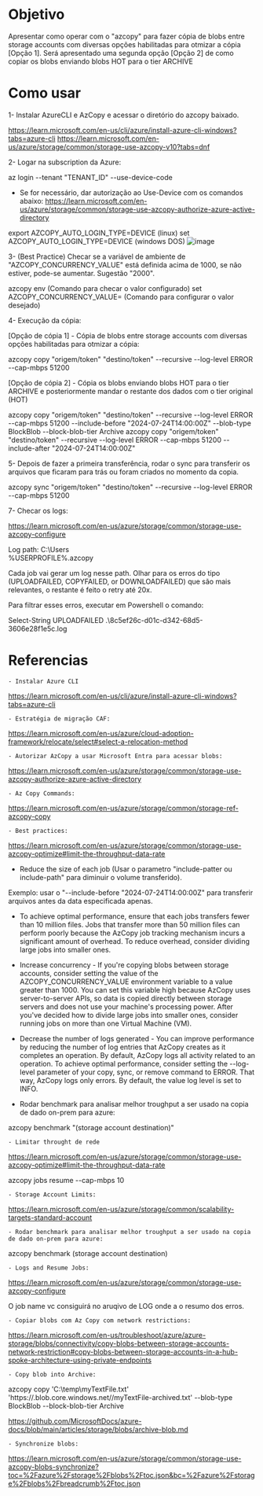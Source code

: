 # Objetivo

Apresentar como operar com o "azcopy" para fazer cópia de blobs entre storage accounts com diversas opções habilitadas para otmizar a cópia [Opção 1]. Será apresentado uma segunda opção [Opção 2] de como copiar os blobs enviando blobs HOT para o tier ARCHIVE
# Como usar

1- Instalar AzureCLI e AzCopy e acessar o diretório do azcopy baixado.

https://learn.microsoft.com/en-us/cli/azure/install-azure-cli-windows?tabs=azure-cli
https://learn.microsoft.com/en-us/azure/storage/common/storage-use-azcopy-v10?tabs=dnf

2-  Logar na subscription da Azure:

az login --tenant "TENANT_ID" --use-device-code 

* Se for necessário, dar autorização ao Use-Device com os comandos abaixo:
https://learn.microsoft.com/en-us/azure/storage/common/storage-use-azcopy-authorize-azure-active-directory

export AZCOPY_AUTO_LOGIN_TYPE=DEVICE (linux)
set AZCOPY_AUTO_LOGIN_TYPE=DEVICE (windows DOS)
![image](https://github.com/user-attachments/assets/53509459-f101-4771-8523-42f9b0bf37d4)

3- (Best Practice) Checar se a variável de ambiente de "AZCOPY_CONCURRENCY_VALUE" está definida acima de 1000, se não estiver, pode-se aumentar. Sugestão "2000".

azcopy env (Comando para checar o valor configurado)
set AZCOPY_CONCURRENCY_VALUE=<value> (Comando para configurar o valor desejado)

4- Execução da cópia: 

[Opção de cópia 1] - Cópia de blobs entre storage accounts com diversas opções habilitadas para otmizar a cópia:

azcopy copy "origem/token" "destino/token" --recursive --log-level ERROR --cap-mbps 51200 

[Opção de cópia 2] - Cópia os blobs enviando blobs HOT para o tier ARCHIVE e posteriormente mandar o restante dos dados com o tier original (HOT)

azcopy copy "origem/token" "destino/token" --recursive --log-level ERROR --cap-mbps 51200 --include-before "2024-07-24T14:00:00Z" --blob-type BlockBlob --block-blob-tier Archive
azcopy copy "origem/token" "destino/token" --recursive --log-level ERROR --cap-mbps 51200 --include-after "2024-07-24T14:00:00Z"

5- Depois de fazer a primeira transferência, rodar o sync para transferir os arquivos que ficaram para trás ou foram criados no momento da copia.

azcopy sync "origem/token" "destino/token" --recursive --log-level ERROR --cap-mbps 51200

7- Checar os logs:

https://learn.microsoft.com/en-us/azure/storage/common/storage-use-azcopy-configure

Log path: C:\Users\
%USERPROFILE%\.azcopy

Cada job vai gerar um log nesse path. 
Olhar para os erros do tipo (UPLOADFAILED, COPYFAILED, or DOWNLOADFAILED) que são mais relevantes, o restante é feito o retry até 20x.

Para filtrar esses erros, executar em Powershell o comando:

Select-String UPLOADFAILED .\8c5ef26c-d01c-d342-68d5-3606e28f1e5c.log

# Referencias

	- Instalar Azure CLI

https://learn.microsoft.com/en-us/cli/azure/install-azure-cli-windows?tabs=azure-cli

	- Estratégia de migração CAF:

https://learn.microsoft.com/en-us/azure/cloud-adoption-framework/relocate/select#select-a-relocation-method

	- Autorizar AzCopy a usar Microsoft Entra para acessar blobs:

https://learn.microsoft.com/en-us/azure/storage/common/storage-use-azcopy-authorize-azure-active-directory

	- Az Copy Commands:

https://learn.microsoft.com/en-us/azure/storage/common/storage-ref-azcopy-copy

	- Best practices:

https://learn.microsoft.com/en-us/azure/storage/common/storage-use-azcopy-optimize#limit-the-throughput-data-rate

* Reduce the size of each job (Usar o parametro "include-patter ou include-path" para diminuir o volume transferido). 

Exemplo: usar o "--include-before "2024-07-24T14:00:00Z" para transferir arquivos antes da data especificada apenas.

* To achieve optimal performance, ensure that each jobs transfers fewer than 10 million files. Jobs that transfer more than 50 million files can perform poorly because the AzCopy job tracking mechanism incurs a significant amount of overhead. To reduce overhead, consider dividing large jobs into smaller ones.

* Increase concurrency - 
If you're copying blobs between storage accounts, consider setting the value of the AZCOPY_CONCURRENCY_VALUE environment variable to a value greater than 1000. You can set this variable high because AzCopy uses server-to-server APIs, so data is copied directly between storage servers and does not use your machine's processing power.
After you've decided how to divide large jobs into smaller ones, consider running jobs on more than one Virtual Machine (VM).

* Decrease the number of logs generated - 
You can improve performance by reducing the number of log entries that AzCopy creates as it completes an operation. By default, AzCopy logs all activity related to an operation. To achieve optimal performance, consider setting the --log-level parameter of your copy, sync, or remove command to ERROR. That way, AzCopy logs only errors. By default, the value log level is set to INFO.

* Rodar benchmark para analisar melhor troughput a ser usado na copia de dado on-prem para azure:

azcopy benchmark "(storage account destination)"

	- Limitar throught de rede

https://learn.microsoft.com/en-us/azure/storage/common/storage-use-azcopy-optimize#limit-the-throughput-data-rate

azcopy jobs resume <job-id> --cap-mbps 10


	- Storage Account Limits:

https://learn.microsoft.com/en-us/azure/storage/common/scalability-targets-standard-account

	- Rodar benchmark para analisar melhor troughput a ser usado na copia de dado on-prem para azure:

azcopy benchmark (storage account destination) 

	- Logs and Resume Jobs:

https://learn.microsoft.com/en-us/azure/storage/common/storage-use-azcopy-configure

O job name vc consiguirá no aruqivo de LOG onde a o resumo dos erros.

	- Copiar blobs com Az Copy com network restrictions:

https://learn.microsoft.com/en-us/troubleshoot/azure/azure-storage/blobs/connectivity/copy-blobs-between-storage-accounts-network-restriction#copy-blobs-between-storage-accounts-in-a-hub-spoke-architecture-using-private-endpoints

	- Copy blob into Archive:

azcopy copy 'C:\temp\myTextFile.txt' 'https://<storage-account>.blob.core.windows.net/<container>/myTextFile-archived.txt' --blob-type BlockBlob --block-blob-tier Archive

https://github.com/MicrosoftDocs/azure-docs/blob/main/articles/storage/blobs/archive-blob.md

	- Synchronize blobs:

https://learn.microsoft.com/en-us/azure/storage/common/storage-use-azcopy-blobs-synchronize?toc=%2Fazure%2Fstorage%2Fblobs%2Ftoc.json&bc=%2Fazure%2Fstorage%2Fblobs%2Fbreadcrumb%2Ftoc.json
